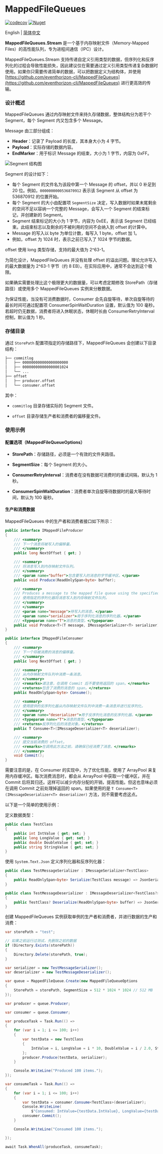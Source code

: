 MappedFileQueues
=================

[![codecov](https://codecov.io/gh/eventhorizon-cli/MappedFileQueues.Stream/graph/badge.svg?token=GYTOIKCXD5)](https://codecov.io/gh/eventhorizon-cli/MappedFileQueues.Stream)
[![Nuget](https://img.shields.io/nuget/v/MappedFileQueues.Stream)](https://www.nuget.org/packages/MappedFileQueues.Stream/)

English | [简体中文](./README.zh-CN.md)

**MappedFileQueues.Stream** 是一个基于内存映射文件（Memory-Mapped Files）的高性能队列，专为进程间通信（IPC）设计。

MappedFileQueues.Stream 支持传递自定义引用类型的数据，但序列化和反序列化的过程会导致性能损失，因此建议仅在需要通过定义引用类型传递复杂数据时使用。如果你只需要传递简单的数据，可以把数据定义为结构体，并使用 [https://github.com/eventhorizon-cli/MappedFileQueues](https://github.com/eventhorizon-cli/MappedFileQueues) 进行更高效的传输。

### 设计概述

MappedFileQueues 通过内存映射文件来持久存储数据，整体结构分为若干个 Segment，每个 Segment 内又包含多个 Message。

Message 由三部分组成：

- **Header**：记录了 Payload 的长度，其本身大小为 4 字节。
- **Payload**：实际存储的数据内容。
- **EndMarker**：用于标识 Message 的结束，大小为 1 字节，内容为 0xFF。

![Segment 结构图](./docs/assets/segment.png)

Segment 的设计如下：

- 每个 Segment 的文件名为该段中第一个 Message 的 offset，并以 0 补足到 20 位。例如，`0000000000536870912` 表示该 Segment 从 offset 为 536870912 的位置开始。
- 每个 Segment 的大小由配置项 `SegmentSize` 决定，写入数据时如果末尾剩余的空间不足以容纳一个完整的 Message，会写入一个 Segment 的结束标记，并创建新的 Segment。
- Segment 结束标记的大小为 1 字节，内容为 0xEE，表示该 Segment 已经结束。此结束标志以及剩余的不被利用的空间不会纳入到 offset 的计算中。
- Message 的写入以 byte 为单位计数，每写入 1 byte，offset 加 1。
- 例如，offset 为 1024 时，表示之前已写入了 1024 字节的数据。

offset 使用 long 类型存储，支持的最大值为 2^63-1。

为简化设计，MappedFileQueues 并没有处理 offset 的溢出问题。理论允许写入的最大数据量为 2^63-1 字节（约 8 EB）。在实际应用中，通常不会达到这个极限。

如果确实需要处理比这个极限更大的数据量，可以考虑定期修改 StorePath（存储路径）或使用多个 MappedFileQueues 实例来分散数据。

为保证性能，当没有可消费数据时，Consumer 会先自旋等待，单次自旋等待的最长时间可通过配置项 ConsumerSpinWaitDuration 设置，默认值为 100 毫秒。若超时仍无数据，消费者将进入休眠状态，休眠时长由 ConsumerRetryInterval 控制，默认值为 1 秒。

### 存储目录

通过 `StorePath` 配置项指定的存储路径下，MappedFileQueues 会创建以下目录结构：

```bash
├── commitlog
│   ├── 000000000000000000000
│   ├── 000000000000000001024
│   └── ...
├── offset
│   ├── producer.offset
│   └── consumer.offset
```

其中：

- `commitlog` 目录存储实际的 Segment 文件。

- `offset` 目录存储生产者和消费者的偏移量文件。

### 使用示例

#### 配置选项（MappedFileQueueOptions）

- **StorePath**：存储路径，必须是一个有效的文件夹路径。

- **SegmentSize**：每个 Segment 的大小。

- **ConsumerRetryInterval**：消费者在没有数据可消费时的重试间隔，默认为 1 秒。

- **ConsumerSpinWaitDuration**：消费者单次自旋等待数据时的最大等待时间，默认为 100 毫秒。

#### 生产和消费数据

MappedFileQueues 中的生产者和消费者接口如下所示：

```csharp
public interface IMappedFileProducer
{
    /// <summary>
    /// 下一个消息将被写入的偏移量。
    /// </summary>
    public long NextOffset { get; }

    /// <summary>
    /// 将消息写入到内存映射文件队列。
    /// </summary>
    /// <param name="buffer">包含要写入的消息的字节缓冲区。</param>
    public void Produce(ReadOnlySpan<byte> buffer);

    /// <summary>
    /// Produces a message to the mapped file queue using the specified serializer.
    /// 使用指定的序列化器将消息写入到内存映射文件队列。
    /// </summary>
    /// </summary>
    /// <param name="message">待写入的消息。</param>
    /// <param name="serializer">用于序列化消息的序列化器。</param>
    /// <typeparam name="T">消息的类型。</typeparam>
    public void Produce<T>(T message, IMessageSerializer<T> serializer);
}

public interface IMappedFileConsumer
{
    /// <summary>
    /// 下一个将被消费的消息的偏移量。
    /// </summary>
    public long NextOffset { get; }

    /// <summary>
    /// 从内存映射文件队列中消费一条消息。
    /// </summary>
    /// <remarks>请注意，在调用 Commit 后不要使用返回的 span。</remarks>
    /// <returns>包含了消费的消息的 span。</returns>
    public ReadOnlySpan<byte> Consume();

    /// <summary>
    /// 使用提供的反序列化器从内存映射文件队列中消费一条消息并进行反序列化。
    /// </summary>
    /// <param name="deserializer">用于反序列化消息的反序列化器。</param>
    /// <typeparam name="T">消息的类型。</typeparam>
    /// <returns>反序列化后的消息对象。</returns>
    public T Consume<T>(IMessageDeserializer<T> deserializer);

    /// <summary>
    /// 提交当前消费的 offset。
    /// <remarks>在调用此方法之前，请确保已经消费了消息。</remarks>
    /// </summary>
    void Commit();
}
```

需要注意的是，在 Consumer 的实现中，为了优化性能，使用了 ArrayPool 来复用内存缓冲区。每次消费消息时，都会从 ArrayPool 中获取一个缓冲区，并在 Commit 后将其归还。这样可以减少内存分配的开销，提高性能。但这也意味必须在调用 Commit 之前处理掉返回的 span。如果使用的是 `T Consume<T>(IMessageDeserializer<T> deserializer)` 方法，则不需要考虑这点。

以下是一个简单的使用示例：

定义数据类型：

```csharp
public class TestClass
{
    public int IntValue { get; set; }
    public long LongValue { get; set; }
    public double DoubleValue { get; set; }
    public string StringValue { get; set; }
}
```

使用 `System.Text.Json` 定义序列化器和反序列化器：

```csharp
public class TestMessageSerializer : IMessageSerializer<TestClass>
{
    public ReadOnlySpan<byte> Serialize(TestClass message) => JsonSerializer.SerializeToUtf8Bytes(message);
}

public class TestMessageDeserializer : IMessageDeserializer<TestClass?>
{
    public TestClass? Deserialize(ReadOnlySpan<byte> buffer) => JsonSerializer.Deserialize<TestClass>(buffer);
}
```

创建 MappedFileQueues 实例获取单例的生产者和消费者，并进行数据的生产和消费：

```csharp
var storePath = "test";

// 如果之前运行过测试，先删除之前的数据
if (Directory.Exists(storePath))
{
    Directory.Delete(storePath, true);
}

var serializer = new TestMessageSerializer();
var deserializer = new TestMessageDeserializer();

var queue = MappedFileQueue.Create(new MappedFileQueueOptions
{
    StorePath = storePath, SegmentSize = 512 * 1024 * 1024 // 512 MB
});

var producer = queue.Producer;

var consumer = queue.Consumer;

var produceTask = Task.Run(() =>
{
    for (var i = 1; i <= 100; i++)
    {
        var testData = new TestClass
        {
            IntValue = i, LongValue = i * 10, DoubleValue = i / 2.0, StringValue = "TestString_" + i
        };
        producer.Produce(testData, serializer);
    }

    Console.WriteLine("Produced 100 items.");
});

var consumeTask = Task.Run(() =>
{
    for (var i = 1; i <= 100; i++)
    {
        var testData = consumer.Consume<TestClass>(deserializer);
        Console.WriteLine(
            $"Consumed: IntValue={testData.IntValue}, LongValue={testData.LongValue}, DoubleValue={testData.DoubleValue}, StringValue={testData.StringValue}");
        consumer.Commit();
    }

    Console.WriteLine("Consumed 100 items.");

});

await Task.WhenAll(produceTask, consumeTask);
```
